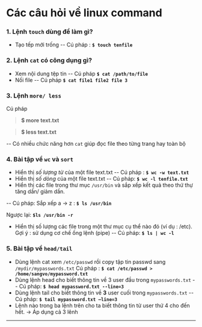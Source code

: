 # Các câu hỏi  về linux command
### 1. Lệnh `touch` dùng để làm gì?
-  Tạo tếp mới trống
-- Cú pháp : **`$ touch tenfile`**
### 2. Lệnh `cat` có công dụng gì?
- Xem nội dung tệp tin
-- Cú pháp **`$ cat /path/to/file`**
- Nối file
-- Cú pháp **`$ cat file1 file2 file 3`**
### 3. Lệnh `more/ less` 
Cú pháp
> **$ more text.txt**

 >**$ less text.txt**

-- Có nhiều chức năng hơn `cat` giúp đọc file theo từng trang hay toàn bộ

### 4. Bài tập về **`wc`** và **`sort`**
- Hiển thị *số lượng từ* của một file text.txt
-- Cú pháp :  **`$ wc -w text.txt`**
- Hiển thị *số dòng* của một file text.txt
-- Cú pháp: **`$ wc -l tenfile.txt`**
- Hiển thị các file trong thư mục `/usr/bin`  và sắp xếp kết quả theo thứ thự tăng dần/ giảm dần.

-- Cú pháp:
Sắp xếp a -> z : **`$ ls /usr/bin `**

Ngược lại: **`$ls /usr/bin -r  `**
- Hiển thị số lượng các file trong một thư mục cụ thể nào đó (ví dụ : /etc). Gợi ý : sử dụng cơ chế ống lệnh (pipe)
-- Cú pháp: **`$ ls | wc -l`**
### 5. Bài tập về `head/tail`
- Dùng lệnh cat xem `/etc/passwd` rồi copy tập tin passwd sang  `/mydir/mypasswords.txt`
Cú pháp : **`$ cat /etc/passwd > /home/sangvo/mypassword.txt`**
- Dùng lệnh head cho biết thông tin về 3 user đầu trong `mypasswords.txt`
-- Cú pháp: **`$ head mypassword.txt --line=3`**
- Dùng lệnh tail cho biết thông tin về **3** user cuối trong `mypasswords.txt`
-- Cú pháp: **`$ tail mypassword.txt –line=3`**
- Lệnh nào trong ba lệnh trên cho ta biết thông tin từ user thứ 4 cho đến hết.
-> Áp dụng cả 3 lênh 

---
